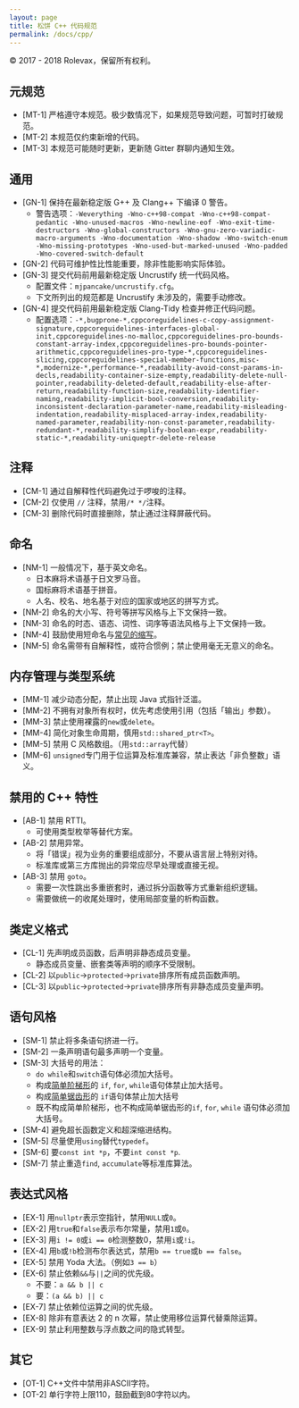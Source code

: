 ```yaml
---
layout: page
title: 松饼 C++ 代码规范
permalink: /docs/cpp/
---
```


© 2017 - 2018 Rolevax，保留所有权利。

## 元规范

- [MT-1] 严格遵守本规范。极少数情况下，如果规范导致问题，可暂时打破规范。
- [MT-2] 本规范仅约束新增的代码。
- [MT-3] 本规范可能随时更新，更新随 Gitter 群聊内通知生效。

## 通用

- [GN-1] 保持在最新稳定版 G++ 及 Clang++ 下编译 0 警告。
    - 警告选项：`-Weverything -Wno-c++98-compat -Wno-c++98-compat-pedantic -Wno-unused-macros -Wno-newline-eof -Wno-exit-time-destructors -Wno-global-constructors -Wno-gnu-zero-variadic-macro-arguments -Wno-documentation -Wno-shadow -Wno-switch-enum -Wno-missing-prototypes -Wno-used-but-marked-unused -Wno-padded -Wno-covered-switch-default`
- [GN-2] 代码可维护性比性能重要，除非性能影响实际体验。
- [GN-3] 提交代码前用最新稳定版 Uncrustify 统一代码风格。
    - 配置文件：`mjpancake/uncrustify.cfg`。
    - 下文所列出的规范都是 Uncrustify 未涉及的，需要手动修改。
- [GN-4] 提交代码前用最新稳定版 Clang-Tidy 检查并修正代码问题。
    - 配置选项：`-*,bugprone-*,cppcoreguidelines-c-copy-assignment-signature,cppcoreguidelines-interfaces-global-init,cppcoreguidelines-no-malloc,cppcoreguidelines-pro-bounds-constant-array-index,cppcoreguidelines-pro-bounds-pointer-arithmetic,cppcoreguidelines-pro-type-*,cppcoreguidelines-slicing,cppcoreguidelines-special-member-functions,misc-*,modernize-*,performance-*,readability-avoid-const-params-in-decls,readability-container-size-empty,readability-delete-null-pointer,readability-deleted-default,readability-else-after-return,readability-function-size,readability-identifier-naming,readability-implicit-bool-conversion,readability-inconsistent-declaration-parameter-name,readability-misleading-indentation,readability-misplaced-array-index,readability-named-parameter,readability-non-const-parameter,readability-redundant-*,readability-simplify-boolean-expr,readability-static-*,readability-uniqueptr-delete-release`

## 注释

- [CM-1] 通过自解释性代码避免过于啰唆的注释。
- [CM-2] 仅使用 `//` 注释，禁用`/* */`注释。
- [CM-3] 删除代码时直接删除，禁止通过注释屏蔽代码。

## 命名

- [NM-1] 一般情况下，基于英文命名。
    - 日本麻将术语基于日文罗马音。
    - 国标麻将术语基于拼音。
    - 人名、校名、地名基于对应的国家或地区的拼写方式。
- [NM-2] 命名的大小写、符号等拼写风格与上下文保持一致。
- [NM-3] 命名的时态、语态、词性、词序等语法风格与上下文保持一致。
- [NM-4] 鼓励使用短命名与[常见的缩写](/docs/abbr/)。
- [NM-5] 命名需带有自解释性，或符合惯例；禁止使用毫无无意义的命名。

## 内存管理与类型系统

- [MM-1] 减少动态分配，禁止出现 Java 式指针泛滥。
- [MM-2] 不拥有对象所有权时，优先考虑使用引用（包括「输出」参数）。
- [MM-3] 禁止使用裸露的`new`或`delete`。
- [MM-4] 简化对象生命周期，慎用`std::shared_ptr<T>`。
- [MM-5] 禁用 C 风格数组。（用`std::array`代替）
- [MM-6] `unsigned`专门用于位运算及标准库兼容，禁止表达「非负整数」语义。

## 禁用的 C++ 特性

- [AB-1] 禁用 RTTI。
    - 可使用类型枚举等替代方案。
- [AB-2] 禁用异常。
    - 将「错误」视为业务的重要组成部分，不要从语言层上特别对待。
    - 标准库或第三方库抛出的异常应尽早处理或直接无视。
- [AB-3] 禁用 `goto`。
    - 需要一次性跳出多重嵌套时，通过拆分函数等方式重新组织逻辑。
    - 需要做统一的收尾处理时，使用局部变量的析构函数。

## 类定义格式

- [CL-1] 先声明成员函数，后声明非静态成员变量。
    - 静态成员变量、嵌套类等声明的顺序不受限制。
- [CL-2] 以`public`->`protected`->`private`排序所有成员函数声明。
- [CL-3] 以`public`->`protected`->`private`排序所有非静态成员变量声明。

## 语句风格

- [SM-1] 禁止将多条语句挤进一行。
- [SM-2] 一条声明语句最多声明一个变量。
- [SM-3] 大括号的用法：
    - `do while`和`switch`语句体必须加大括号。
    - 构成[简单阶梯形](/docs/cpp-note#stairs)的
      `if`, `for`, `while`语句体禁止加大括号。
    - 构成[简单锯齿形](/docs/cpp-note#stairs)的
      `if`语句体禁止加大括号
    - 既不构成简单阶梯形，也不构成简单锯齿形的`if`, `for`, `while`
      语句体必须加大括号。
- [SM-4] 避免超长函数定义和超深缩进结构。
- [SM-5] 尽量使用`using`替代`typedef`。
- [SM-6] 要`const int *p`，不要`int const *p`.
- [SM-7] 禁止重造`find`, `accumulate`等标准库算法。

## 表达式风格

- [EX-1] 用`nullptr`表示空指针，禁用`NULL`或`0`。
- [EX-2] 用`true`和`false`表示布尔常量，禁用`1`或`0`。
- [EX-3] 用`i != 0`或`i == 0`检测整数0，禁用`i`或`!i`。
- [EX-4] 用`b`或`!b`检测布尔表达式，禁用`b == true`或`b == false`。
- [EX-5] 禁用 Yoda 大法。（例如`3 == b`）
- [EX-6] 禁止依赖`&&`与`||`之间的优先级。
  - 不要：`a && b || c`
  - 要：`(a && b) || c`
- [EX-7] 禁止依赖位运算之间的优先级。
- [EX-8] 除非有意表达 2 的 n 次幂，禁止使用移位运算代替乘除运算。
- [EX-9] 禁止利用整数与浮点数之间的隐式转型。

## 其它

- [OT-1] C++文件中禁用非ASCII字符。
- [OT-2] 单行字符上限110，鼓励截到80字符以内。



